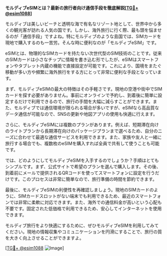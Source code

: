 **モルディブeSIMとは？最新の旅行者向け通信手段を徹底解説[[TG💪+ @esim1088](https://t.me/s/esim1088)]**

モルディブは美しいビーチと透明な海で有名なリゾート地として、世界中から多くの観光客が訪れる人気の国です。しかし、海外旅行に行く際、最も頭を悩ませるのが「通信手段」ですよね。特にモルディブのような島国では、SIMカードを現地で購入するのも一苦労。そんな時に便利なのが「モルディブeSIM」です。

eSIMとは、物理的なSIMカードを持たない次世代型のSIM技術のことです。従来のSIMカードは小さなチップに情報を書き込む形でしたが、eSIMはスマートフォンやタブレット内蔵の機能で直接設定が可能です。これにより、国境をまたぐ移動が多い方や頻繁に海外旅行をする方にとって非常に便利な手段となっています。

まず、モルディブeSIMの最大の特徴はその手軽さです。現地の空港や街中でSIMカードを探す必要がありません。事前にオンラインで予約し、到着後に簡単に設定するだけで利用できるので、旅行の手間を大幅に減らすことができます。また、モルディブでは通信環境が限られる場合が多いですが、eSIMなら高品質なデータ通信が可能なので、SNSの更新や地図アプリの使用も快適に行えます。

さらに、モルディブeSIMには複数のプランがあります。例えば、短期滞在向けのライトプランから長期滞在向けのパッケージプランまで選べるため、自分のニーズに合わせて最適な通信サービスを利用できます。また、家族や友人と一緒に旅行する場合でも、複数枚のeSIMを購入すれば全員で共有して使うことも可能です。

では、どのようにしてモルディブeSIMを入手するのでしょうか？手順はとてもシンプルです。まず、公式サイトで希望のプランを選んで購入します。その後、到着前にメールで提供されるQRコードを使ってスマートフォンに設定を行うだけです。このプロセスは非常に簡単なので、旅行準備の時間を節約できます。

最後に、モルディブeSIMの利便性を再確認しましょう。現地のSIMカードのように、SIMカードスロットがない端末でも利用できるため、最近のスマートフォンでは非常に柔軟に対応できます。また、海外での通信料金が高いという心配も不要です。固定された低価格で利用できるため、安心してインターネットを使用できます。

モルディブ旅行をより快適にするために、ぜひモルディブeSIMを利用してみてください。現地の情報収集やコミュニケーションを円滑にすることで、旅行の質を大きく向上させることができますよ。

[[TG💪+ @esim1088](https://t.me/s/esim1088) ![Image](https://i.postimg.cc/Y0z9fWf4/image.png)]